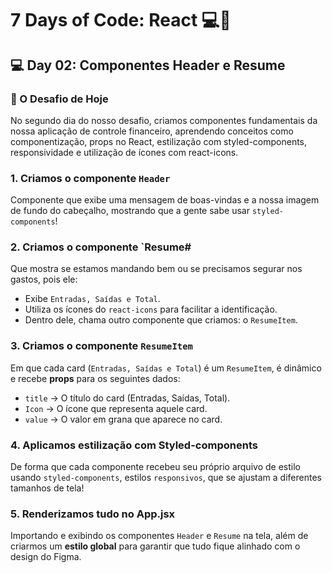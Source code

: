# 7 Days of Code: React 💻💸

## 💻 Day 02: Componentes Header e Resume

### 🚀 O Desafio de Hoje

No segundo dia do nosso desafio, criamos componentes fundamentais da nossa aplicação de controle financeiro, aprendendo conceitos como componentização, props no React, estilização com styled-components, responsividade e utilização de ícones com react-icons.

### 1. Criamos o componente `Header`
Componente que exibe uma mensagem de boas-vindas e a nossa imagem de fundo do cabeçalho, mostrando que a gente sabe usar `styled-components`!

### 2. Criamos o componente `Resume#
Que mostra se estamos mandando bem ou se precisamos segurar nos gastos, pois ele:

- Exibe `Entradas, Saídas e Total`.
- Utiliza os ícones do `react-icons` para facilitar a identificação.
- Dentro dele, chama outro componente que criamos: o `ResumeItem`.

### 3. Criamos o componente `ResumeItem`
Em que cada card (`Entradas, Saídas e Total`) é um `ResumeItem`, é dinâmico e recebe **props** para os seguintes dados:
  - `title` -> O título do card (Entradas, Saídas, Total).
  - `Icon` -> O ícone que representa aquele card.
  - `value` -> O valor em grana que aparece no card.

### 4. Aplicamos estilização com Styled-components
De forma que cada componente recebeu seu próprio arquivo de estilo usando `styled-components`, estilos `responsivos`, que se ajustam a diferentes tamanhos de tela!

### 5. Renderizamos tudo no App.jsx
Importando e exibindo os componentes `Header` e `Resume` na tela, além de criarmos um **estilo global** para garantir que tudo fique alinhado com o design do Figma.

